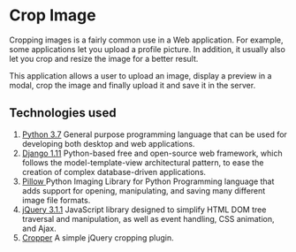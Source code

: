 # Crop Image
Cropping images is a fairly common use in a Web application. For example, some applications let you upload a profile picture. In addition, it usually also let you crop and resize the image for a better result. 

This application allows a user to upload an image, display a preview in a modal, crop the image and finally upload it and save it in the server.

## Technologies used
1. [Python 3.7](https://www.python.org/) General purpose programming language that can be used for developing both desktop and web applications.
2. [Django 1.11](https://www.djangoproject.com/) Python-based free and open-source web framework, which follows the model-template-view architectural pattern, to ease the creation of complex database-driven applications.
3. [Pillow ](https://pillow.readthedocs.io/) Python Imaging Library for Python Programming language that adds support for opening, manipulating, and saving many different image file formats.
4. [jQuery 3.1.1](https://jquery.com/) JavaScript library designed to simplify HTML DOM tree traversal and manipulation, as well as event handling, CSS animation, and Ajax.
5. [Cropper](https://fengyuanchen.github.io/cropperjs/) A simple jQuery cropping plugin.